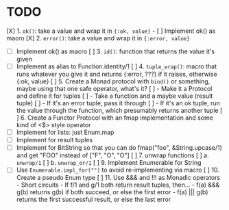 # TODO

[X] 1. `ok()`: take a value and wrap it in `{:ok, value}`
    - [ ] Implement ok() as macro
[X] 2. `error()`: take a value and wrap it in `{:error, value}`
   - [ ] Implement ok() as macro
[ ] 3. `id()`: function that returns the value it's given
   - [ ] Implement as alias to Function.identity/1
[ ] 4. `tuple_wrap()`: macro that runs whatever you give it and returns {:error, ???} if it raises, otherwise {:ok, value}
[ ] 5. Create a Monad protocol with `bind()` or something, maybe using that one safe operator, what's it?
    [ ] - Make it a Protocol and define it for tuples
    [ ] - Take a function and a maybe value (result tuple)
    [ ] - If it's an error tuple, pass it through
    [ ] - If it's an ok tuple, run the value through the function, which presumably returns another tuple
[ ] 6. Create a Functor Protocol with an fmap implementation and some kind of <$> style operator
   - [ ] Implement for lists: just Enum.map
   - [ ] Implement for result tuples
   - [ ] Implement for BitString so that you can do fmap("foo", &String.upcase/1) and get "FOO" instead of ["F", "O", "O"]
[ ] 7. unwrap functions
[ ]   a. `unwrap/1`
[ ]   b. `unwrap_or/1`
[ ] 9. Implement Enumerable for String
   - [ ] Use `Enumerable.impl_for("")` to avoid re-implementing via macro
[ ] 10. Create a pseudo Enum type
[ ] 11. Use &&& and !!! as Monadic operators
    - Short circuits
    - If f/1 and g/1 both return result tuples, then...
    - f(a) &&& g(b) returns g(b) if both succeed, or else the first error
    - f(a) ||| g(b) returns the first successful result, or else the last error
